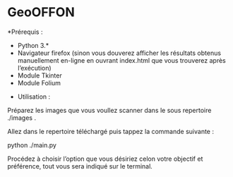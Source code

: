 # GeoOFFON

*Prérequis : 
- Python 3.*
- Navigateur firefox (sinon vous douverez afficher les résultats obtenus manuellement en-ligne en ouvrant index.html que vous trouverez après l’exécution)
- Module Tkinter
- Module Folium

* Utilisation :
	
Préparez les images que vous voullez scanner dans le sous repertoire ./images	.
	
Allez dans le repertoire téléchargé puis tappez la commande suivante :
	
python ./main.py
	
Procédez à choisir l’option que vous désiriez celon votre objectif et préférence, tout vous sera indiqué sur le terminal.

